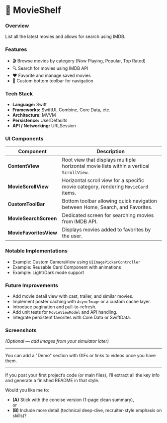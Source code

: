 # 📱 MovieShelf

### Overview
List all the latest movies and allows for search using IMDB.






### Features
- 🎬 Browse movies by category (Now Playing, Popular, Top Rated)
- 🔍 Search for movies using IMDB API
- ❤️ Favorite and manage saved movies
- 🧭 Custom bottom toolbar for navigation

### Tech Stack
- **Language:** Swift
- **Frameworks:** SwiftUI, Combine, Core Data, etc.
- **Architecture:** MVVM 
- **Persistence:** UserDefaults
- **API / Networking:** URLSession 

### UI Components
| Component              | Description                                                                             |
| ---------------------- | --------------------------------------------------------------------------------------- |
| **ContentView**        | Root view that displays multiple horizontal movie lists within a vertical `ScrollView`. |
| **MovieScrollView**    | Horizontal scroll view for a specific movie category, rendering `MovieCard` items.      |
| **CustomToolBar**      | Bottom toolbar allowing quick navigation between Home, Search, and Favorites.           |
| **MovieSearchScreen**  | Dedicated screen for searching movies from IMDB API.                                    |
| **MovieFavoritesView** | Displays movies added to favorites by the user.                                         |


### Notable Implementations
- Example: Custom CameraView using `UIImagePickerController`
- Example: Reusable Card Component with animations
- Example: Light/Dark mode support

### Future Improvements
- Add movie detail view with cast, trailer, and similar movies.
- Implement poster caching with `AsyncImage` or a custom cache layer.
- Introduce pagination and pull-to-refresh.
- Add unit tests for `MovieViewModel` and API handling.
- Integrate persistent favorites with Core Data or SwiftData.


### Screenshots
*(Optional — add images from your simulator later)*

---

You can add a "Demo" section with GIFs or links to videos once you have them.

---

If you post your first project’s code (or main files), I’ll extract all the key info and generate a finished README in that style.

Would you like me to:
- **(A)** Stick with the concise version (1-page clean summary),  
or  
- **(B)** Include more detail (technical deep-dive, recruiter-style emphasis on skills)?
